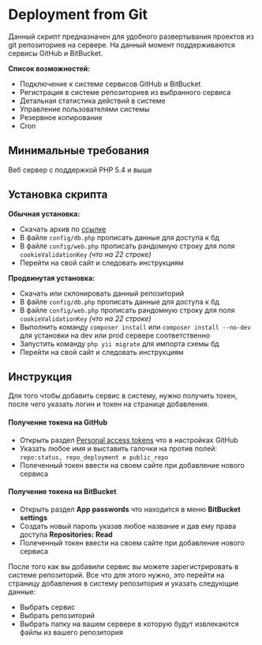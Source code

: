 Deployment from Git
============================

Данный скрипт предназначен для удобного развертывания проектов из git репозиториев на сервере.
На данный момент поддерживаются сервисы GitHub и BitBucket.

**Список возможностей:**
- Подключение к системе сервисов GitHub и BitBucket
- Регистрация в системе репозиториев из выбранного сервиса
- Детальная статистика действий в системе
- Управление пользователями системы
- Резервное копирование
- Cron

Минимальные требования
----------------------

Веб сервер с поддержкой PHP 5.4 и выше

Установка скрипта
-------------------

**Обычная установка:**
- Скачать архив по [ссылке](https://goo.gl/1evhWG)
- В файле `config/db.php` прописать данные для доступа к бд
- В файле `config/web.php` прописать рандомную строку для поля `cookieValidationKey` *(что на 22 строке)*
- Перейти на свой сайт и следовать инструкциям

**Продвинутая установка:**
- Скачать или склонировать данный репозиторий
- В файле `config/db.php` прописать данные для доступа к бд
- В файле `config/web.php` прописать рандомную строку для поля `cookieValidationKey` *(что на 22 строке)*
- Выполнить команду `composer install` или `composer install --no-dev` для установки на dev или prod сервере соответственно
- Запустить команду `php yii migrate` для импорта схемы бд
- Перейти на свой сайт и следовать инструкциям


Инструкция
------------

Для того чтобы добавить сервис в систему, нужно получить токен, после чего указать логин и токен на странице добавления.

#### Получение токена на GitHub
- Открыть раздел [Personal access tokens](https://github.com/settings/tokens) что в настройках GitHub
- Указать любое имя и выставить галочки на против полей: `repo:status, repo_deployment и public_repo`
- Полеченный токен ввести на своем сайте при добавление нового сервиса

#### Получение токена на BitBucket
- Открыть раздел **App passwords** что находится в меню **BitBucket settings**
- Создать новый пароль указав любое название и дав ему права доступа **Repositories: Read**
- Полеченный токен ввести на своем сайте при добавление нового сервиса

После того как вы добавили сервис вы можете зарегистрировать в системе репозиторий. Все что для этого нужно, это перейти на страницу добавления в систему репозитория и указать следующие данные:
- Выбрать сервис
- Выбрать репозиторий
- Выбрать папку на вашем сервере в которую будут извлекаются файлы из вашего репозитория

